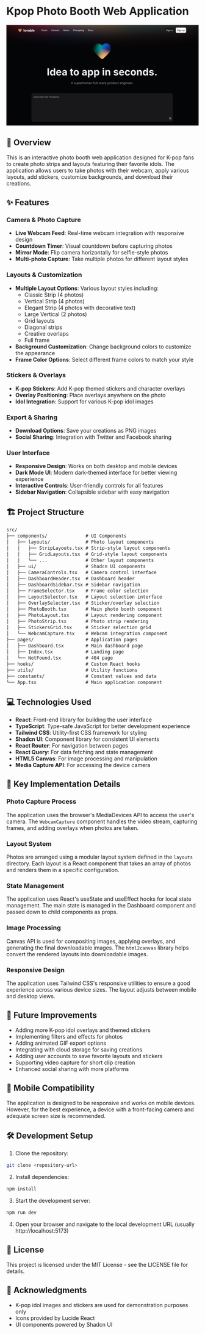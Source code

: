 
# Kpop Photo Booth Web Application

![Kpop Photo Booth](public/og-image.png)

## 📸 Overview

This is an interactive photo booth web application designed for K-pop fans to create photo strips and layouts featuring their favorite idols. The application allows users to take photos with their webcam, apply various layouts, add stickers, customize backgrounds, and download their creations.

## ✨ Features

### Camera & Photo Capture
- **Live Webcam Feed**: Real-time webcam integration with responsive design
- **Countdown Timer**: Visual countdown before capturing photos
- **Mirror Mode**: Flip camera horizontally for selfie-style photos
- **Multi-photo Capture**: Take multiple photos for different layout styles

### Layouts & Customization
- **Multiple Layout Options**: Various layout styles including:
  - Classic Strip (4 photos)
  - Vertical Strip (4 photos)
  - Elegant Strip (4 photos with decorative text)
  - Large Vertical (2 photos)
  - Grid layouts
  - Diagonal strips
  - Creative overlaps
  - Full frame
- **Background Customization**: Change background colors to customize the appearance
- **Frame Color Options**: Select different frame colors to match your style

### Stickers & Overlays
- **K-pop Stickers**: Add K-pop themed stickers and character overlays
- **Overlay Positioning**: Place overlays anywhere on the photo
- **Idol Integration**: Support for various K-pop idol images

### Export & Sharing
- **Download Options**: Save your creations as PNG images
- **Social Sharing**: Integration with Twitter and Facebook sharing

### User Interface
- **Responsive Design**: Works on both desktop and mobile devices
- **Dark Mode UI**: Modern dark-themed interface for better viewing experience
- **Interactive Controls**: User-friendly controls for all features
- **Sidebar Navigation**: Collapsible sidebar with easy navigation

## 🏗️ Project Structure

```
src/
├── components/              # UI Components
│   ├── layouts/             # Photo layout components
│   │   ├── StripLayouts.tsx # Strip-style layout components
│   │   ├── GridLayouts.tsx  # Grid-style layout components
│   │   └── ...              # Other layout components
│   ├── ui/                  # Shadcn UI components
│   ├── CameraControls.tsx   # Camera control interface
│   ├── DashboardHeader.tsx  # Dashboard header
│   ├── DashboardSidebar.tsx # Sidebar navigation
│   ├── FrameSelector.tsx    # Frame color selection
│   ├── LayoutSelector.tsx   # Layout selection interface
│   ├── OverlaySelector.tsx  # Sticker/overlay selection
│   ├── PhotoBooth.tsx       # Main photo booth component
│   ├── PhotoLayout.tsx      # Layout rendering component
│   ├── PhotoStrip.tsx       # Photo strip rendering
│   ├── StickersGrid.tsx     # Sticker selection grid
│   └── WebcamCapture.tsx    # Webcam integration component
├── pages/                   # Application pages
│   ├── Dashboard.tsx        # Main dashboard page
│   ├── Index.tsx            # Landing page
│   └── NotFound.tsx         # 404 page
├── hooks/                   # Custom React hooks
├── utils/                   # Utility functions
├── constants/               # Constant values and data
└── App.tsx                  # Main application component
```

## 💻 Technologies Used

- **React**: Front-end library for building the user interface
- **TypeScript**: Type-safe JavaScript for better development experience
- **Tailwind CSS**: Utility-first CSS framework for styling
- **Shadcn UI**: Component library for consistent UI elements
- **React Router**: For navigation between pages
- **React Query**: For data fetching and state management
- **HTML5 Canvas**: For image processing and manipulation
- **Media Capture API**: For accessing the device camera

## 🚀 Key Implementation Details

### Photo Capture Process
The application uses the browser's MediaDevices API to access the user's camera. The `WebcamCapture` component handles the video stream, capturing frames, and adding overlays when photos are taken.

### Layout System
Photos are arranged using a modular layout system defined in the `layouts` directory. Each layout is a React component that takes an array of photos and renders them in a specific configuration.

### State Management
The application uses React's useState and useEffect hooks for local state management. The main state is managed in the Dashboard component and passed down to child components as props.

### Image Processing
Canvas API is used for compositing images, applying overlays, and generating the final downloadable images. The `html2canvas` library helps convert the rendered layouts into downloadable images.

### Responsive Design
The application uses Tailwind CSS's responsive utilities to ensure a good experience across various device sizes. The layout adjusts between mobile and desktop views.

## 🔮 Future Improvements

- Adding more K-pop idol overlays and themed stickers
- Implementing filters and effects for photos
- Adding animated GIF export options
- Integrating with cloud storage for saving creations
- Adding user accounts to save favorite layouts and stickers
- Supporting video capture for short clip creation
- Enhanced social sharing with more platforms

## 📱 Mobile Compatibility

The application is designed to be responsive and works on mobile devices. However, for the best experience, a device with a front-facing camera and adequate screen size is recommended.

## 🛠️ Development Setup

1. Clone the repository:
```sh
git clone <repository-url>
```

2. Install dependencies:
```sh
npm install
```

3. Start the development server:
```sh
npm run dev
```

4. Open your browser and navigate to the local development URL (usually http://localhost:5173)

## 📝 License

This project is licensed under the MIT License - see the LICENSE file for details.

## 🙏 Acknowledgments

- K-pop idol images and stickers are used for demonstration purposes only
- Icons provided by Lucide React
- UI components powered by Shadcn UI
